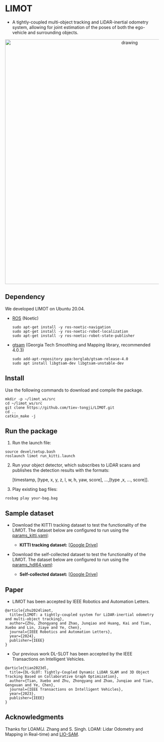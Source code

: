 # LIMOT
<!-- * The code will be released after the paper is accepted but we provide a [gtsam demo](https://github.com/Sonne-Zhu/gtsam_demo_limot) to illustrate and verify that gtsam is used correctly in LIMOT. -->
* A tightly-coupled multi-object tracking and LiDAR-inertial odometry system, allowing for joint estimation of the poses of both the ego-vehicle and surrounding objects.
<p align='center'>
    <img src="./doc/demo.gif" alt="drawing" width="800"/>
</p>

## Dependency

We developed LIMOT on Ubuntu 20.04.
- [ROS](http://wiki.ros.org/ROS/Installation) (Noetic)
  ```
  sudo apt-get install -y ros-noetic-navigation
  sudo apt-get install -y ros-noetic-robot-localization
  sudo apt-get install -y ros-noetic-robot-state-publisher
  ```
- [gtsam](https://gtsam.org/get_started/) (Georgia Tech Smoothing and Mapping library, recommended 4.0.3)
  ```
  sudo add-apt-repository ppa:borglab/gtsam-release-4.0
  sudo apt install libgtsam-dev libgtsam-unstable-dev
  ```
## Install

Use the following commands to download and compile the package.

```
mkdir -p ~/limot_ws/src
cd ~/limot_ws/src
git clone https://github.com/tiev-tongji/LIMOT.git
cd ..
catkin_make -j
```

## Run the package

1. Run the launch file:
```
source devel/setup.bash
roslaunch limot run_kitti.launch
```
2. Run your object detector, which subscribes to LiDAR scans and publishes the detection results with the formats: 

    [timestamp, [type, x, y, z, l, w, h, yaw, score], ...,[type ,x, ..., score]].

3. Play existing bag files:
```
rosbag play your-bag.bag
```
## Sample dataset

* Download the KITTI tracking dataset to test the functionality of the LIMOT. The dataset below are configured to run using the [params_kitti.yaml](./config/params_kitti.yaml):
    - **KITTI tracking dataset:** [[Google Drive](https://drive.google.com/drive/folders/144Kp2WYfHIF6SbKHDCtjTswOk2E1_gPg?usp=sharing)]

* Download the self-collected dataset to test the functionality of the LIMOT. The dataset below are configured to run using the [params_hdl64.yaml](./config/params_hdl64.yaml):
    - **Self-collected dataset:** [[Google Drive](https://drive.google.com/drive/folders/1-30POMAEe8F7kGfUjNHDNh8gOYRHjOt2?usp=sharing)]   
    

## Paper

* LIMOT has been accepted by IEEE Robotics and Automation Letters.
```
@article{zhu2024limot,
  title={LIMOT: a tightly-coupled system for LiDAR-inertial odometry and multi-object tracking},
  author={Zhu, Zhongyang and Zhao, Junqiao and Huang, Kai and Tian, Xuebo and Lin, Jiaye and Ye, Chen},
  journal={IEEE Robotics and Automation Letters},
  year={2024},
  publisher={IEEE}
}
```

* Our previous work DL-SLOT has been accepted by the IEEE Transactions on Intelligent Vehicles.
```
@article{tian2023dl,
  title={DL-SLOT: Tightly-Coupled Dynamic LiDAR SLAM and 3D Object Tracking Based on Collaborative Graph Optimization},
  author={Tian, Xuebo and Zhu, Zhongyang and Zhao, Junqiao and Tian, Gengxuan and Ye, Chen},
  journal={IEEE Transactions on Intelligent Vehicles},
  year={2023},
  publisher={IEEE}
}
```

## Acknowledgments
Thanks for LOAM(J. Zhang and S. Singh. LOAM: Lidar Odometry and Mapping in Real-time) and [LIO-SAM](https://github.com/TixiaoShan/LIO-SAM).